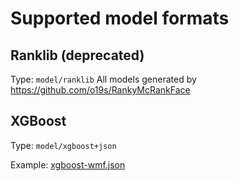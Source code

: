 # Supported model formats

## Ranklib (deprecated)
Type: `model/ranklib`
All models generated by https://github.com/o19s/RankyMcRankFace

## XGBoost
Type: `model/xgboost+json`

Example:
[xgboost-wmf.json](../src/test/resources/models/xgboost-wmf.json)





